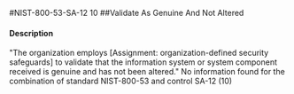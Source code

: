 #NIST-800-53-SA-12 10
##Validate As Genuine And Not Altered
#### Description
"The organization employs [Assignment: organization-defined security safeguards] to validate that the information system or system component received is genuine and has not been altered."
No information found for the combination of standard NIST-800-53 and control SA-12 (10)
